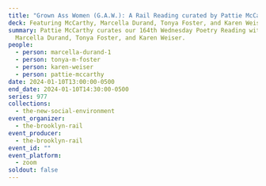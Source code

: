 ```yaml
---
title: "Grown Ass Women (G.A.W.): A Rail Reading curated by Pattie McCarthy"
deck: Featuring McCarthy, Marcella Durand, Tonya Foster, and Karen Weiser
summary: Pattie McCarthy curates our 164th Wednesday Poetry Reading with
  Marcella Durand, Tonya Foster, and Karen Weiser.
people:
  - person: marcella-durand-1
  - person: tonya-m-foster
  - person: karen-weiser
  - person: pattie-mccarthy
date: 2024-01-10T13:00:00-0500
end_date: 2024-01-10T14:30:00-0500
series: 977
collections:
  - the-new-social-environment
event_organizer:
  - the-brooklyn-rail
event_producer:
  - the-brooklyn-rail
event_id: ""
event_platform:
  - zoom
soldout: false
---
```

